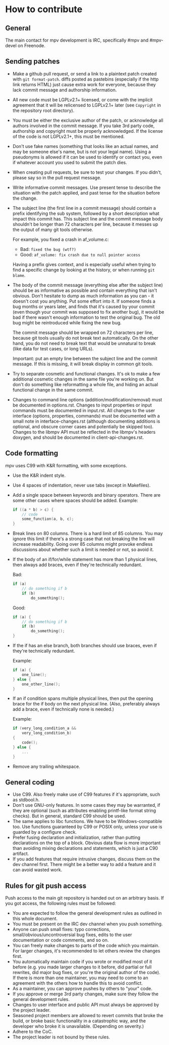 How to contribute
=================

General
-------

The main contact for mpv development is IRC, specifically #mpv
and #mpv-devel on Freenode.

Sending patches
---------------

- Make a github pull request, or send a link to a plaintext patch created with
  ``git format-patch``. diffs posted as pastebins (especially if the http link
  returns HTML) just cause extra work for everyone, because they lack commit
  message and authorship information.
- All new code must be LGPLv2.1+ licensed, or come with the implicit agreement
  that it will be relicensed to LGPLv2.1+ later (see ``Copyright`` in the
  repository root directory).
- You must be either the exclusive author of the patch, or acknowledge all
  authors involved in the commit message. If you take 3rd party code, authorship
  and copyright must be properly acknowledged. If the license of the code is not
  LGPLv2.1+, this must be mentioned.
- Don't use fake names (something that looks like an actual names, and may be
  someone else's name, but is not your legal name). Using a pseudonyms is
  allowed if it can be used to identify or contact you, even if whatever
  account you used to submit the patch dies.
- When creating pull requests, be sure to test your changes. If you didn't,
  please say so in the pull request message.
- Write informative commit messages. Use present tense to describe the
  situation with the patch applied, and past tense for the situation before
  the change.
- The subject line (the first line in a commit message) should contain a
  prefix identifying the sub system, followed by a short description what
  impact this commit has. This subject line and the commit message body
  shouldn't be longer than 72 characters per line, because it messes up the
  output of many git tools otherwise.

  For example, you fixed a crash in af_volume.c:

  - Bad: ``fixed the bug (wtf?)``
  - Good: ``af_volume: fix crash due to null pointer access``

  Having a prefix gives context, and is especially useful when trying to find
  a specific change by looking at the history, or when running ``git blame``.
- The body of the commit message (everything else after the subject line) should
  be as informative as possible and contain everything that isn't obvious. Don't
  hesitate to dump as much information as you can - it doesn't cost you
  anything. Put some effort into it. If someone finds a bug months or years
  later, and finds that it's caused by your commit (even though your commit was
  supposed to fix another bug), it would be bad if there wasn't enough
  information to test the original bug. The old bug might be reintroduced while
  fixing the new bug.

  The commit message should be wrapped on 72 characters per line, because git
  tools usually do not break text automatically. On the other hand, you do not
  need to break text that would be unnatural to break (like data for test cases,
  or long URLs).

  Important: put an empty line between the subject line and the commit message.
  If this is missing, it will break display in common git tools.
- Try to separate cosmetic and functional changes. It's ok to make a few
  additional cosmetic changes in the same file you're working on. But don't do
  something like reformatting a whole file, and hiding an actual functional
  change in the same commit.
- Changes to command line options (addition/modification/removal) must be
  documented in options.rst. Changes to input properties or input commands must
  be documented in input.rst. All changes to the user interface (options,
  properties, commands) must be documented with a small note in
  interface-changes.rst (although documenting additions is optional, and
  obscure corner cases and potentially be skipped too). Changes to the libmpv
  API must be reflected in the libmpv's headers doxygen, and should be
  documented in client-api-changes.rst.

Code formatting
---------------

mpv uses C99 with K&R formatting, with some exceptions.

- Use the K&R indent style.
- Use 4 spaces of indentation, never use tabs (except in Makefiles).
- Add a single space between keywords and binary operators. There are some other
  cases where spaces should be added. Example:

    ```C
    if ((a * b) > c) {
        // code
        some_function(a, b, c);
    }
    ```
- Break lines on 80 columns. There is a hard limit of 85 columns. You may ignore
  this limit if there's a strong case that not breaking the line will increase
  readability. Going over 85 columns might provoke endless discussions about
  whether such a limit is needed or not, so avoid it.
- If the body of an if/for/while statement has more than 1 physical lines, then
  always add braces, even if they're technically redundant.

  Bad:

    ```C
    if (a)
        // do something if b
        if (b)
            do_something();
    ```

  Good:

    ```C
    if (a) {
        // do something if b
        if (b)
            do_something();
    }
    ```
- If the if has an else branch, both branches should use braces, even if they're
  technically redundant.

  Example:

    ```C
    if (a) {
        one_line();
    } else {
        one_other_line();
    }
    ```
- If an if condition spans multiple physical lines, then put the opening brace
  for the if body on the next physical line. (Also, preferably always add a
  brace, even if technically none is needed.)

  Example:

    ```C
    if (very_long_condition_a &&
        very_long_condition_b)
    {
        code();
    } else {
        ...
    }
    ```
- Remove any trailing whitespace.

General coding
--------------

- Use C99. Also freely make use of C99 features if it's appropriate, such as
  stdbool.h.
- Don't use GNU-only features. In some cases they may be warranted, if they
  are optional (such as attributes enabling printf-like format string checks).
  But in general, standard C99 should be used.
- The same applies to libc functions. We have to be Windows-compatible too. Use
  functions guaranteed by C99 or POSIX only, unless your use is guarded by a
  configure check.
- Prefer fusing declaration and initialization, rather than putting declarations
  on the top of a block. Obvious data flow is more important than avoiding
  mixing declarations and statements, which is just a C90 artifact.
- If you add features that require intrusive changes, discuss them on the dev
  channel first. There might be a better way to add a feature and it can avoid
  wasted work.

Rules for git push access
-------------------------

Push access to the main git repository is handed out on an arbitrary basis. If
you got access, the following rules must be followed:

- You are expected to follow the general development rules as outlined in this
  whole document.
- You must be present on the IRC dev channel when you push something.
- Anyone can push small fixes: typo corrections, small/obvious/uncontroversial
  bug fixes, edits to the user documentation or code comments, and so on.
- You can freely make changes to parts of the code which you maintain. For
  larger changes, it's recommended to let others review the changes first.
- You automatically maintain code if you wrote or modified most of it before
  (e.g. you made larger changes to it before, did partial or full rewrites, did
  major bug fixes, or you're the original author of the code). If there is more
  than one maintainer, you may need to come to an agreement with the others how
  to handle this to avoid conflict.
- As a maintainer, you can approve pushes by others to "your" code.
- If you approve or merge 3rd party changes, make sure they follow the general
  development rules.
- Changes to user interface and public API must always be approved by the
  project leader.
- Seasoned project members are allowed to revert commits that broke the build,
  or broke basic functionality in a catastrophic way, and the developer who
  broke it is unavailable. (Depending on severity.)
- Adhere to the CoC.
- The project leader is not bound by these rules.
